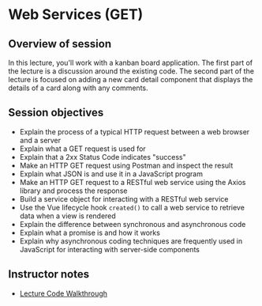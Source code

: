 # Web Services (GET)

## Overview of session

In this lecture, you'll work with a kanban board application. The first part of the lecture is a discussion around the existing code. The second part of the lecture is focused on adding a new card detail component that displays the details of a card along with any comments.

## Session objectives

- Explain the process of a typical HTTP request between a web browser and a server
- Explain what a GET request is used for
- Explain that a 2xx Status Code indicates "success"
- Make an HTTP GET request using Postman and inspect the result
- Explain what JSON is and use it in a JavaScript program
- Make an HTTP GET request to a RESTful web service using the Axios library and process the response
- Build a service object for interacting with a RESTful web service
- Use the Vue lifecycle hook `created()` to call a web service to retrieve data when a view is rendered
- Explain the difference between synchronous and asynchronous code
- Explain what a promise is and how it works
- Explain why asynchronous coding techniques are frequently used in JavaScript for interacting with server-side components


## Instructor notes

- [Lecture Code Walkthrough](./lecture-code.md)
